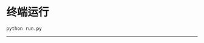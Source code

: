 # 终端运行

```shell
python run.py
```
*****************************************************************************************************************************************************************************************************************************************************************************************************************************************************************************************************************************************************************************************************************************************************************************************************************************************************************************************************************************************************************************************************************************************************************************************************************************************************************************************************************************************************************************************************************************************************************************************************************************************************************